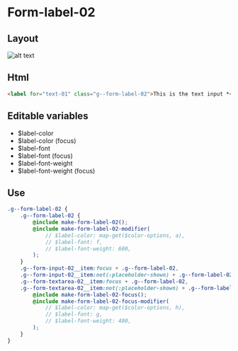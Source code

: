 # Form-label-02

## Layout

![alt text][label-02]

[label-02]: /src/img/global-components/form-fields/label-02.png

## Html

```html
<label for="text-01" class="g--form-label-02">This is the text input *</label>
```

## Editable variables

- $label-color
- $label-color (focus)
- $label-font
- $label-font (focus)
- $label-font-weight
- $label-font-weight (focus)

## Use

```scss
.g--form-label-02 {
    .g--form-label-02 {
        @include make-form-label-02();
        @include make-form-label-02-modifier(
            // $label-color: map-get($color-options, a),
            // $label-font: f,
            // $label-font-weight: 600,
        );
    }
    .g--form-input-02__item:focus + .g--form-label-02,
    .g--form-input-02__item:not(:placeholder-shown) + .g--form-label-02,
    .g--form-textarea-02__item:focus + .g--form-label-02,
    .g--form-textarea-02__item:not(:placeholder-shown) + .g--form-label-02 {
        @include make-form-label-02-focus();
        @include make-form-label-02-focus-modifier(
            // $label-color: map-get($color-options, h),
            // $label-font: g,
            // $label-font-weight: 400,
        );
    }
}
```
